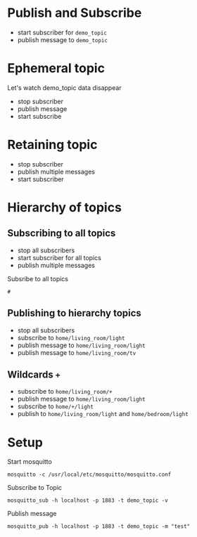 # Publish and Subscribe 

- start subscriber for `demo_topic`
- publish message to `demo_topic`

# Ephemeral topic
Let's watch demo_topic data disappear

- stop subscriber
- publish message
- start subscribe

# Retaining topic

- stop subscriber
- publish multiple messages
- start subscriber

# Hierarchy of topics

## Subscribing to all topics

- stop all subscribers
- start subscriber for all topics
- publish multiple messages

Subsribe to all topics

`#`

## Publishing to hierarchy topics

- stop all subscribers
- subscribe to `home/living_room/light`
- publish message to `home/living_room/light`
- publish message to `home/living_room/tv`

## Wildcards `+`

- subscribe to `home/living_room/+`
- publish message to `home/living_room/light`
- subscribe to `home/+/light`
- publish to `home/living_room/light` and `home/bedroom/light`

# Setup
Start mosquitto

```mosquitto -c /usr/local/etc/mosquitto/mosquitto.conf```

Subscribe to Topic

```mosquitto_sub -h localhost -p 1883 -t demo_topic -v```

Publish message

```mosquitto_pub -h localhost -p 1883 -t demo_topic -m "test"```
